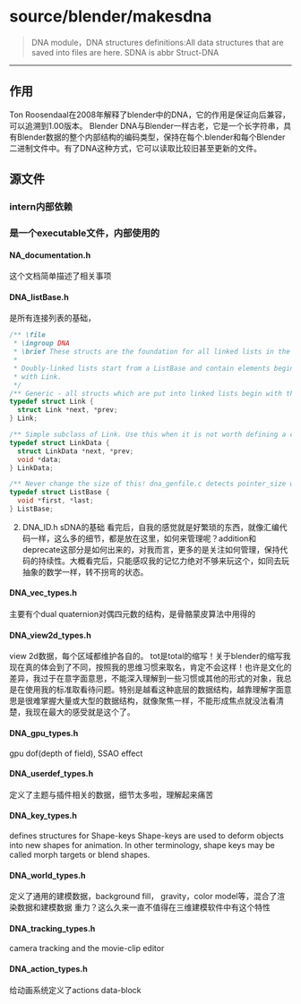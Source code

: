 
# source/blender/makesdna

> DNA module，DNA structures definitions:All data structures that are saved into files are here. SDNA is abbr Struct-DNA

***

## 作用
Ton Roosendaal在2008年解释了blender中的DNA，它的作用是保证向后兼容，可以追溯到1.00版本。
Blender DNA与Blender一样古老，它是一个长字符串，具有Blender数据的整个内部结构的编码类型，保持在每个.blender和每个Blender二进制文件中。有了DNA这种方式，它可以读取比较旧甚至更新的文件。 

## 源文件
### intern内部依赖


### 是一个executable文件，内部使用的
#### NA_documentation.h
这个文档简单描述了相关事项
#### DNA_listBase.h
是所有连接列表的基础，

```C++
/** \file
 * \ingroup DNA
 * \brief These structs are the foundation for all linked lists in the library system.
 *
 * Doubly-linked lists start from a ListBase and contain elements beginning
 * with Link.
 */
/** Generic - all structs which are put into linked lists begin with this. */
typedef struct Link {
  struct Link *next, *prev;
} Link;

/** Simple subclass of Link. Use this when it is not worth defining a custom one. */
typedef struct LinkData {
  struct LinkData *next, *prev;
  void *data;
} LinkData;

/** Never change the size of this! dna_genfile.c detects pointer_size with it. */
typedef struct ListBase {
  void *first, *last;
} ListBase;
```
2. DNA_ID.h
sDNA的基础
看完后，自我的感觉就是好繁琐的东西，就像汇编代码一样，这么多的细节，都是放在这里，如何来管理呢？addition和deprecate这部分是如何出来的，对我而言，更多的是关注如何管理，保持代码的持续性。大概看完后，只能感叹我的记忆力绝对不够来玩这个，如同去玩抽象的数学一样，转不拐弯的状态。

#### DNA_vec_types.h
主要有个dual quaternion对偶四元数的结构，是骨骼蒙皮算法中用得的
#### DNA_view2d_types.h
view 2d数据，每个区域都维护各自的。
tot是total的缩写！关于blender的缩写我现在真的体会到了不同，按照我的思维习惯来取名，肯定不会这样！也许是文化的差异，我过于在意字面意思，不能深入理解到一些习惯或其他的形式的对象，我总是在使用我的标准取看待问题。特别是越看这种底层的数据结构，越靠理解字面意思是很难掌握大量或大型的数据结构，就像聚焦一样，不能形成焦点就没法看清楚，我现在最大的感受就是这个了。

#### DNA_gpu_types.h
gpu dof(depth of field), SSAO effect
#### DNA_userdef_types.h

定义了主题与插件相关的数据，细节太多啦，理解起来痛苦

#### DNA_key_types.h
defines structures for Shape-keys
Shape-keys are used to deform objects into new shapes for animation. In other terminology, shape keys may be called morph targets or blend shapes.

#### DNA_world_types.h
定义了通用的建模数据，background fill， gravity，color model等，混合了渲染数据和建模数据
重力？这么久来一直不值得在三维建模软件中有这个特性
#### DNA_tracking_types.h
camera tracking and the movie-clip editor

#### DNA_action_types.h
给动画系统定义了actions data-block
